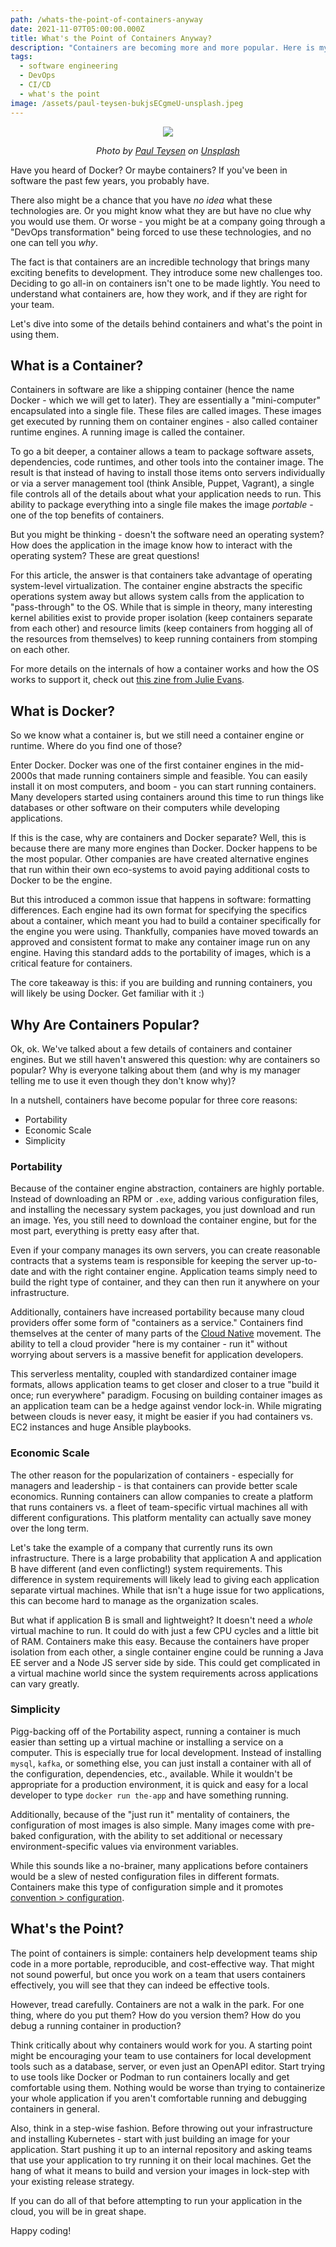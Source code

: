 ```yaml
---
path: /whats-the-point-of-containers-anyway
date: 2021-11-07T05:00:00.000Z
title: What's the Point of Containers Anyway?
description: "Containers are becoming more and more popular. Here is my take on why they continue to grow in use and reasons your team might want to jump on the bandwagon"
tags:
  - software engineering
  - DevOps
  - CI/CD
  - what's the point
image: /assets/paul-teysen-bukjsECgmeU-unsplash.jpeg
---
```


<center>

![](../assets/paul-teysen-bukjsECgmeU-unsplash.jpeg)

<i>

Photo by <a href="https://unsplash.com/@hooverpaul55?utm_source=unsplash&utm_medium=referral&utm_content=creditCopyText">Paul Teysen</a> on <a href="https://unsplash.com/s/photos/shipping-container?utm_source=unsplash&utm_medium=referral&utm_content=creditCopyText">Unsplash</a>

</i>
  

</center>

Have you heard of Docker? Or maybe containers? If you've been in software the past few years, you probably have.

There also might be a chance that you have _no idea_ what these technologies are. Or you might know what they are but have no clue why you would use them. Or worse - you might be at a company going through a "DevOps transformation" being forced to use these technologies, and no one can tell you _why_. 

The fact is that containers are an incredible technology that brings many exciting benefits to development. They introduce some new challenges too. Deciding to go all-in on containers isn't one to be made lightly. You need to understand what containers are, how they work, and if they are right for your team.

Let's dive into some of the details behind containers and what's the point in using them.

## What is a Container?

Containers in software are like a shipping container (hence the name Docker - which we will get to later). They are essentially a "mini-computer" encapsulated into a single file. These files are called images. These images get executed by running them on container engines - also called container runtime engines. A running image is called the container.

To go a bit deeper, a container allows a team to package software assets, dependencies, code runtimes, and other tools into the container image. The result is that instead of having to install those items onto servers individually or via a server management tool (think Ansible, Puppet, Vagrant), a single file controls all of the details about what your application needs to run. This ability to package everything into a single file makes the image _portable_ - one of the top benefits of containers. 

But you might be thinking - doesn't the software need an operating system? How does the application in the image know how to interact with the operating system? These are great questions!

For this article, the answer is that containers take advantage of operating system-level virtualization. The container engine abstracts the specific operations system away but allows system calls from the application to "pass-through" to the OS. While that is simple in theory, many interesting kernel abilities exist to provide proper isolation (keep containers separate from each other) and resource limits (keep containers from hogging all of the resources from themselves) to keep running containers from stomping on each other.

For more details on the internals of how a container works and how the OS works to support it, check out [this zine from Julie Evans](https://wizardzines.com/zines/containers/).

## What is Docker?

So we know what a container is, but we still need a container engine or runtime. Where do you find one of those? 

Enter Docker. Docker was one of the first container engines in the mid-2000s that made running containers simple and feasible. You can easily install it on most computers, and boom - you can start running containers. Many developers started using containers around this time to run things like databases or other software on their computers while developing applications.

If this is the case, why are containers and Docker separate? Well, this is because there are many more engines than Docker. Docker happens to be the most popular. Other companies are have created alternative engines that run within their own eco-systems to avoid paying additional costs to Docker to be the engine.

But this introduced a common issue that happens in software: formatting differences. Each engine had its own format for specifying the specifics about a container, which meant you had to build a container specifically for the engine you were using. Thankfully, companies have moved towards an approved and consistent format to make any container image run on any engine. Having this standard adds to the portability of images, which is a critical feature for containers.

The core takeaway is this: if you are building and running containers, you will likely be using Docker. Get familiar with it :)

## Why Are Containers Popular?

Ok, ok. We've talked about a few details of containers and container engines. But we still haven't answered this question: why are containers so popular? Why is everyone talking about them (and why is my manager telling me to use it even though they don't know why)?

In a nutshell, containers have become popular for three core reasons: 

* Portability
* Economic Scale
* Simplicity

### Portability

Because of the container engine abstraction, containers are highly portable. Instead of downloading an RPM or `.exe`, adding various configuration files, and installing the necessary system packages, you just download and run an image. Yes, you still need to download the container engine, but for the most part, everything is pretty easy after that. 

Even if your company manages its own servers, you can create reasonable contracts that a systems team is responsible for keeping the server up-to-date and with the right container engine. Application teams simply need to build the right type of container, and they can then run it anywhere on your infrastructure.

Additionally, containers have increased portability because many cloud providers offer some form of "containers as a service." Containers find themselves at the center of many parts of the [Cloud Native](https://www.cncf.io/) movement. The ability to tell a cloud provider "here is my container - run it" without worrying about servers is a massive benefit for application developers. 

This serverless mentality, coupled with standardized container image formats, allows application teams to get closer and closer to a true "build it once; run everywhere" paradigm. Focusing on building container images as an application team can be a hedge against vendor lock-in. While migrating between clouds is never easy, it might be easier if you had containers vs. EC2 instances and huge Ansible playbooks.

### Economic Scale

The other reason for the popularization of containers - especially for managers and leadership - is that containers can provide better scale economics. Running containers can allow companies to create a platform that runs containers vs. a fleet of team-specific virtual machines all with different configurations. This platform mentality can actually save money over the long term.

Let's take the example of a company that currently runs its own infrastructure. There is a large probability that application A and application B have different (and even conflicting!) system requirements. This difference in system requirements will likely lead to giving each application separate virtual machines. While that isn't a huge issue for two applications, this can become hard to manage as the organization scales.

But what if application B is small and lightweight? It doesn't need a _whole_ virtual machine to run. It could do with just a few CPU cycles and a little bit of RAM. Containers make this easy. Because the containers have proper isolation from each other, a single container engine could be running a Java EE server and a Node JS server side by side. This could get complicated in a virtual machine world since the system requirements across applications can vary greatly.

### Simplicity

Pigg-backing off of the Portability aspect, running a container is much easier than setting up a virtual machine or installing a service on a computer. This is especially true for local development. Instead of installing `mysql`, `kafka`, or something else, you can just install a container with all of the configuration, dependencies, etc., available. While it wouldn't be appropriate for a production environment, it is quick and easy for a local developer to type `docker run the-app` and have something running.

Additionally, because of the "just run it" mentality of containers, the configuration of most images is also simple. Many images come with pre-baked configuration, with the ability to set additional or necessary environment-specific values via environment variables. 

While this sounds like a no-brainer, many applications before containers would be a slew of nested configuration files in different formats. Containers make this type of configuration simple and it promotes [convention > configuration](https://en.wikipedia.org/wiki/Convention_over_configuration).

## What's the Point?

The point of containers is simple: containers help development teams ship code in a more portable, reproducible, and cost-effective way. That might not sound powerful, but once you work on a team that users containers effectively, you will see that they can indeed be effective tools.  

However, tread carefully. Containers are not a walk in the park. For one thing, where do you put them? How do you version them? How do you debug a running container in production? 

Think critically about why containers would work for you. A starting point might be encouraging your team to use containers for local development tools such as a database, server, or even just an OpenAPI editor. Start trying to use tools like Docker or Podman to run containers locally and get comfortable using them. Nothing would be worse than trying to containerize your whole application if you aren't comfortable running and debugging containers in general.

Also, think in a step-wise fashion. Before throwing out your infrastructure and installing Kubernetes - start with just building an image for your application. Start pushing it up to an internal repository and asking teams that use your application to try running it on their local machines. Get the hang of what it means to build and version your images in lock-step with your existing release strategy. 

If you can do all of that before attempting to run your application in the cloud, you will be in great shape.

Happy coding!

